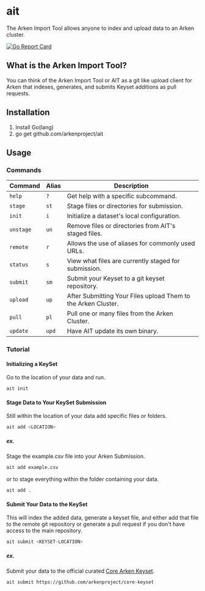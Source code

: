 # ait

The Arken Import Tool allows anyone to index and upload data to an Arken
cluster.

[![Go Report Card](https://goreportcard.com/badge/github.com/arkenproject/ait)](https://goreportcard.com/report/github.com/arkenproject/ait)

## What is the Arken Import Tool?

You can think of the Arken Import Tool or AIT as a git like upload client for
Arken that indexes, generates, and submits Keyset additions as pull requests.

## Installation

1. Install Go(lang)
2. go get github.com/arkenproject/ait

## Usage

### Commands

| Command             |  Alias  | Description                                                                |
| ------------------- | ------- | -------------------------------------------------------------------------- |
| `help`              | `?`     | Get help with a specific subcommand.                                       |
| `stage`             | `st`    | Stage files or directories for submission.                            |
| `init`              | `i`     | Initialize a dataset's local configuration.                                |
| `unstage`           | `un`    | Remove files or directories from AIT's staged files.                       |
| `remote`            | `r`     | Allows the use of aliases for commonly used URLs.                          |
| `status`            | `s`     | View what files are currently staged for submission.                       |
| `submit`            | `sm`    | Submit your Keyset to a git keyset repository.                             |
| `upload`            | `up`    | After Submitting Your Files upload Them to the Arken Cluster.              |
| `pull`              | `pl`    | Pull one or many files from the Arken Cluster.                             |
| `update`            | `upd`   | Have AIT update its own binary.                                            |

### Tutorial

#### Initializing a KeySet

Go to the location of your data and run.

```bash
ait init
```

#### Stage Data to Your KeySet Submission

Still within the location of your data add specific files or folders.

```bash
ait add <LOCATION>
```

##### ex.

Stage the example.csv file into your Arken Submission.

```bash
ait add example.csv
```

or to stage everything within the folder containing your data.

```bash
ait add .
```

#### Submit Your Data to the KeySet

This will index the added data, generate a keyset file, and either add that file
to the remote git repository or generate a pull request if you don't have access
to the main repository.

```bash
ait submit <KEYSET-LOCATION>
```

##### ex.

Submit your data to the official
curated [Core Arken Keyset](https://github.com/arkenproject/core-keyset).

```bash
ait submit https://github.com/arkenproject/core-keyset
```

